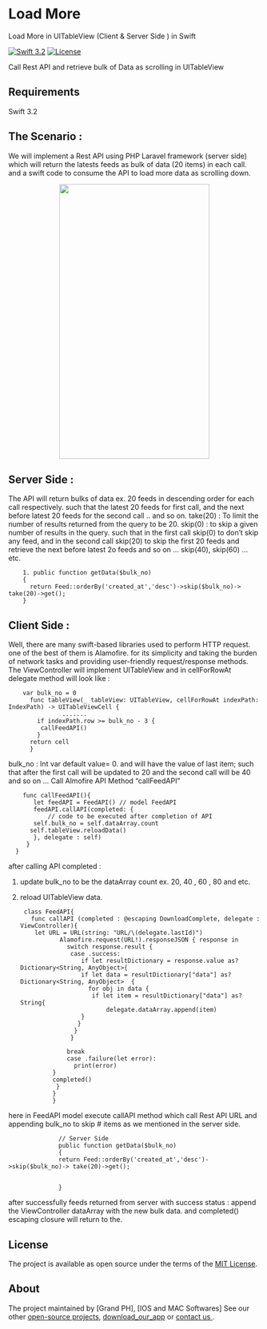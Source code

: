 # Load More
Load More in UITableView (Client &amp; Server Side ) in Swift

[![Swift 3.2](https://img.shields.io/badge/Swift-3.2-orange.svg?style=flat)](https://swift.org/)
[![License](https://img.shields.io/cocoapods/l/ParallaxView.svg)](https://github.com/PGSSoft/ParallaxView/LICENSE.md)


Call Rest API and retrieve bulk of Data as scrolling in UITableView

 
## Requirements

Swift 3.2

## The Scenario : 



We will implement a Rest API using PHP Laravel framework (server side) which will return the latests feeds as bulk of data (20 items) in each call. and a swift code to consume the API to load more data as scrolling down.

<p align="center">

 <img src="http://appsgeeks.de/loadMore.gif" height="550" width="300">
 
</p>


## Server Side   :


The API will return bulks of data ex. 20 feeds in descending order for each call respectively. such that the latest 20 feeds for first call, and the next before latest 20 feeds for the second call .. and so on.
take(20) : To limit the number of results returned from the query to be 20.
skip(0) : to skip a given number of results in the query. such that in the first call skip(0) to don’t skip any feed, and in the second call skip(20) to skip the first 20 feeds and retrieve the next before latest 2o feeds and so on … skip(40), skip(60) … etc.

        1. public function getData($bulk_no)
        {
          return Feed::orderBy('created_at','desc')->skip($bulk_no)-> take(20)->get();  
        }


## Client Side   :

Well, there are many swift-based libraries used to perform HTTP request. one of the best of them is Alamofire. for its simplicity and taking the burden of network tasks and providing user-friendly request/response methods.
The ViewController will implement UITableView and in cellForRowAt delegate method will look like :

        var bulk_no = 0
          func tableView(_ tableView: UITableView, cellForRowAt indexPath: IndexPath) -> UITableViewCell {
                   .......
            if indexPath.row >= bulk_no - 3 {
             callFeedAPI()
            }
          return cell
          }


bulk_no : Int var default value= 0. and will have the value of last item; such that after the first call will be updated to 20 and the second call will be 40 and so on …
Call Almofire API Method “callFeedAPI”

        func callFeedAPI(){
           let feedAPI = FeedAPI() // model FeedAPI
           feedAPI.callAPI(completed: {
               // code to be executed after completion of API
           self.bulk_no = self.dataArray.count
          self.tableView.reloadData()
           }, delegate : self)
         }
      }
 
after calling API completed :
1. update bulk_no to be the dataArray count ex. 20, 40 , 60 , 80 and etc. 
2. reload UITableView data.


        class FeedAPI{
          func callAPI (completed : @escaping DownloadComplete, delegate : ViewController){
           let URL = URL(string: "URL/\(delegate.lastId)")
                  Alamofire.request(URL!).responseJSON { response in
                    switch response.result {
                     case .success:
                        if let resultDictionary = response.value as? Dictionary<String, AnyObject>{
                        if let data = resultDictionary["data"] as?  Dictionary<String, AnyObject>  {
                          for obj in data {
                           if let item = resultDictionary["data"] as? String{
                               delegate.dataArray.append(item)
                        }
                       }
                      }
                     }

                    break 
                    case .failure(let error):
                      print(error)
                }
                completed()
                 }
                }
                }     

here in FeedAPI model execute callAPI method which call Rest API URL and appending bulk_no to skip # items as we mentioned in the server side.


                  // Server Side
                  public function getData($bulk_no)
                  {
                  return Feed::orderBy('created_at','desc')->skip($bulk_no)-> take(20)->get();  


                  }

  
  
after successfully feeds returned from server with success status : append the ViewController dataArray with the new bulk data. and completed() escaping closure will return to the.
  
  
  
 
## License

The project is available as open source under the terms of the [MIT License](http://opensource.org/licenses/MIT).

 
## About

The project maintained by [Grand PH], [IOS and MAC Softwares]
See our other [open-source projects](https://itunes.apple.com/us/app/iweather-fc/id1178484560?mt=8), [download_our_app](https://itunes.apple.com/us/app/iweather-fc/id1178484560?mt=8) or [contact us ](https://twitter.com/MIhmouda).

